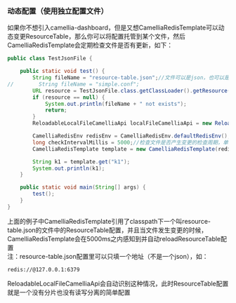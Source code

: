 
### 动态配置（使用独立配置文件）
如果你不想引入camellia-dashboard，但是又想CamelliaRedisTemplate可以动态变更ResourceTable，那么你可以将配置托管到某个文件，然后CamelliaRedisTemplate会定期检查文件是否有更新，如下：  
```java
public class TestJsonFile {

    public static void test() {
        String fileName = "resource-table.json";//文件可以是json，也可以是单个的redis地址
//        String fileName = "simple.conf";
        URL resource = TestJsonFile.class.getClassLoader().getResource(fileName);
        if (resource == null) {
            System.out.println(fileName + " not exists");
            return;
        }
        ReloadableLocalFileCamelliaApi localFileCamelliaApi = new ReloadableLocalFileCamelliaApi(resource.getPath());

        CamelliaRedisEnv redisEnv = CamelliaRedisEnv.defaultRedisEnv();
        long checkIntervalMillis = 5000;//检查文件是否产生变更的检查周期，单位ms
        CamelliaRedisTemplate template = new CamelliaRedisTemplate(redisEnv, localFileCamelliaApi, checkIntervalMillis);

        String k1 = template.get("k1");
        System.out.println(k1);
    }

    public static void main(String[] args) {
        test();
    }
}


```
上面的例子中CamelliaRedisTemplate引用了classpath下一个叫resource-table.json的文件中的ResourceTable配置，并且当文件发生变更的时候，CamelliaRedisTemplate会在5000ms之内感知到并自动reloadResourceTable配置  
注：resource-table.json配置里可以只填一个地址（不是一个json），如：
```
redis://@127.0.0.1:6379
```
ReloadableLocalFileCamelliaApi会自动识别这种情况，此时ResourceTable配置就是一个没有分片也没有读写分离的简单配置